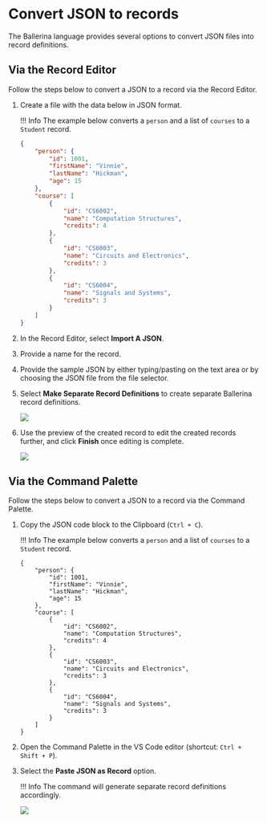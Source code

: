 # Convert JSON to records

The Ballerina language provides several options to convert JSON files into record definitions. 

## Via the Record Editor

Follow the steps below to convert a JSON to a record via the Record Editor.

1.  Create a file with the data below in JSON format.

    !!! Info
        The example below converts a `person` and a list of `courses` to a `Student` record. 
    
    ```json
    {
        "person": {
            "id": 1001,
            "firstName": "Vinnie",
            "lastName": "Hickman",
            "age": 15
        },
        "course": [
            {
                "id": "CS6002",
                "name": "Computation Structures",
                "credits": 4
            },
            {
                "id": "CS6003",
                "name": "Circuits and Electronics",
                "credits": 3
            },
            {
                "id": "CS6004",
                "name": "Signals and Systems",
                "credits": 3
            }
        ]
    }
    ```

2. In the Record Editor, select **Import A JSON**.

3. Provide a name for the record.

4. Provide the sample JSON by either typing/pasting on the text area or by choosing the JSON file from the file selector.

5. Select **Make Separate Record Definitions** to create separate Ballerina record definitions.

    <img src="/learn/images/vs-code-extension/record-editor/import-JSON.gif" class="cInlineImage-full"/>

6. Use the preview of the created record to edit the created records further, and click **Finish** once editing is complete.

    <img src="/learn/images/vs-code-extension/record-editor/preview.png" class="cInlineImage-half"/>

## Via the Command Palette

Follow the steps below to convert a JSON to a record via the Command Palette.

1.  Copy the JSON code block to the Clipboard (`Ctrl + C`).

    !!! Info 
        The example below converts a `person` and a list of `courses` to a `Student` record. 
    
    ```
    {
        "person": {
            "id": 1001,
            "firstName": "Vinnie",
            "lastName": "Hickman",
            "age": 15
        },
        "course": [
            {
                "id": "CS6002",
                "name": "Computation Structures",
                "credits": 4
            },
            {
                "id": "CS6003",
                "name": "Circuits and Electronics",
                "credits": 3
            },
            {
                "id": "CS6004",
                "name": "Signals and Systems",
                "credits": 3
            }
        ]
    }
    ```

2. Open the Command Palette in the VS Code editor (shortcut: `Ctrl + Shift + P`).

3. Select the **Paste JSON as Record** option.

    !!! Info
        The command will generate separate record definitions accordingly.

    <img src="/learn/images/vs-code-extension/record-editor/paste-JSON.gif" class="cInlineImage-full"/>
